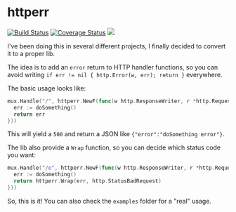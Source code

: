 # httperr

[![Build Status](https://img.shields.io/github/workflow/status/caarlos0/httperr/build?style=for-the-badge)](https://github.com/caarlos0/httperr/actions?workflow=build)
[![Coverage Status](https://img.shields.io/codecov/c/gh/caarlos0/httperr.svg?logo=codecov&style=for-the-badge)](https://codecov.io/gh/caarlos0/httperr)
[![](http://img.shields.io/badge/godoc-reference-5272B4.svg?style=for-the-badge)](http://godoc.org/github.com/caarlos0/httperr)

I've been doing this in several different projects, I finally decided to
convert it to a proper lib.

The idea is to add an `error` return to HTTP handler functions, so you can
avoid writing `if err != nil { http.Error(w, err); return }` everywhere.

The basic usage looks like:

```go
mux.Handle("/", httperr.NewF(func(w http.ResponseWriter, r *http.Request) error {
  err := doSomething()
  return err
}))
```

This will yield a `500` and return a JSON like `{"error":"doSomething error"}`.

The lib also provide a `Wrap` function, so you can decide which status code
you want:

```go
mux.Handle("/e", httperr.NewF(func(w http.ResponseWriter, r *http.Request) error {
  err := doSomething()
  return httperr.Wrap(err, http.StatusBadRequest)
}))
```

So, this is it! You can also check the `examples` folder for a "real" usage.
